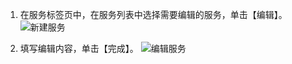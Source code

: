 1. 在服务标签页中，在服务列表中选择需要编辑的服务，单击【编辑】。
![新建服务](https://i.imgur.com/DsnOFaH.png)

2. 填写编辑内容，单击【完成】。
![编辑服务](https://i.imgur.com/ks539jD.png)